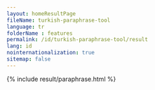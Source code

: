 ```yaml
---
layout: homeResultPage
fileName: turkish-paraphrase-tool
language: tr
folderName : features
permalink: /id/turkish-paraphrase-tool/result
lang: id
nointernationalization: true
sitemap: false
---
```

{% include result/paraphrase.html %}

<script src="/js/result/paraprashing.js" data-foldername="{{page.folderName}}" data-lang="{{page.lang}}"></script>